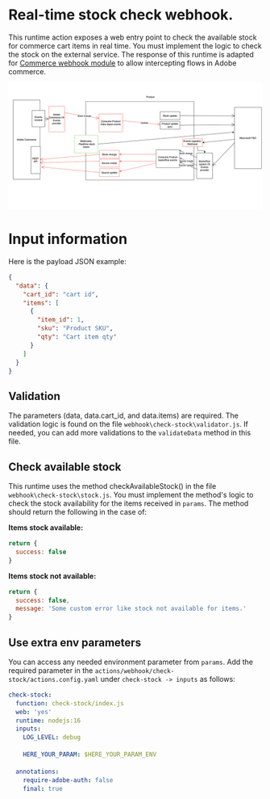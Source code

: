 # Real-time stock check webhook.

This runtime action exposes a web entry point to check the available stock for commerce cart items in real time. You must implement the logic to check the stock on the external service.
The response of this runtime is adapted for [Commerce webhook module](https://developer.adobe.com/commerce/extensibility/webhooks/) to allow intercepting flows in Adobe commerce.

![Alt text](SyncWebhookStockCheck.png "Title")

# Input information

Here is the payload JSON example:
```json
{
  "data": {
    "cart_id": "cart id",
    "items": [
      {
        "item_id": 1,
        "sku": "Product SKU",
        "qty": "Cart item qty"
      }
    ]
  }
}
```

## Validation
The parameters (data, data.cart_id, and data.items) are required. The validation logic is found on the file `webhook\check-stock\validator.js`. If needed, you can add more validations to the `validateData` method in this file.

## Check available stock
This runtime uses the method checkAvailableStock() in the file `webhook\check-stock\stock.js`. You must implement the method's logic to check the stock availability for the items received in `params`.
The method should return the following in the case of:

**Items stock available:**
```javascript
return {
  success: false
}
```

**Items stock not available:**
```javascript
return {
  success: false,
  message: 'Some custom error like stock not available for items.'
}
```

## Use extra env parameters
You can access any needed environment parameter from `params`. Add the required parameter in the `actions/webhook/check-stock/actions.config.yaml` under `check-stock -> inputs` as follows:
```yaml
check-stock:
  function: check-stock/index.js
  web: 'yes'
  runtime: nodejs:16
  inputs:
    LOG_LEVEL: debug
    
    HERE_YOUR_PARAM: $HERE_YOUR_PARAM_ENV
    
  annotations:
    require-adobe-auth: false
    final: true
```
